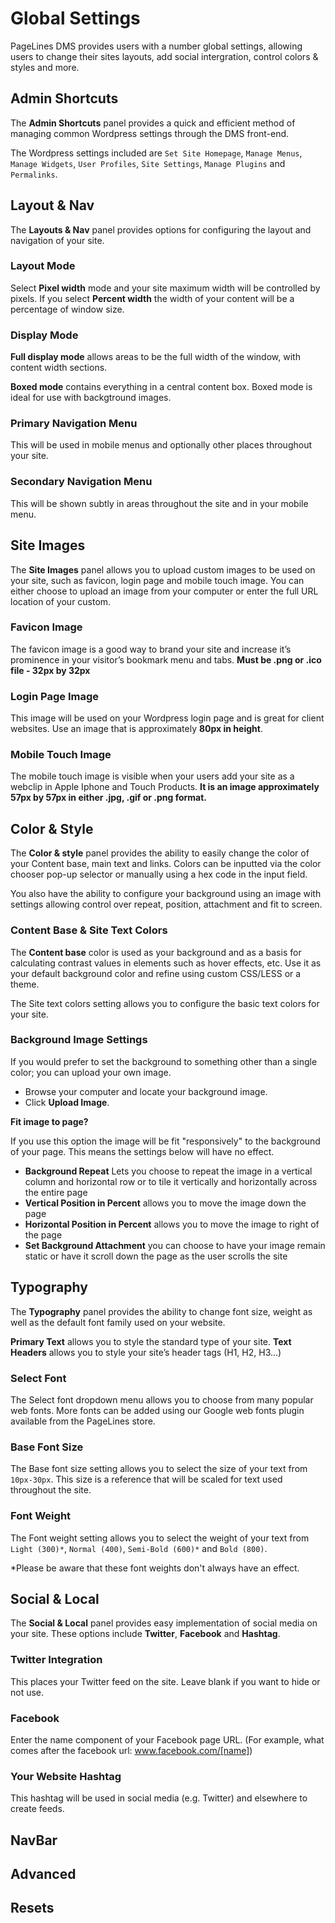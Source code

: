 # Global Settings #

PageLines DMS provides users with a number global settings, allowing users to change their sites layouts, add social intergration, control colors & styles and more.

## Admin Shortcuts ##

The **Admin Shortcuts** panel provides a quick and efficient method of managing common Wordpress settings through the DMS front-end.

The Wordpress settings included are `Set Site Homepage`, `Manage Menus`, `Manage Widgets`, `User Profiles`, `Site Settings`, `Manage Plugins` and `Permalinks`. 

## Layout & Nav ##

The **Layouts & Nav** panel provides options for configuring the layout and navigation of your site.

### Layout Mode ###

Select **Pixel width** mode and your site maximum width will be controlled by pixels. If you select **Percent width** the width of your content will be a percentage of window size.

### Display Mode ###

**Full display mode** allows areas to be the full width of the window, with content width sections.

**Boxed mode** contains everything in a central content box. Boxed mode is ideal for use with backgtround images.

### Primary Navigation Menu ###

This will be used in mobile menus and optionally other places throughout your site.

### Secondary Navigation Menu ###

This will be shown subtly in areas throughout the site and in your mobile menu.

## Site Images ##

The **Site Images** panel allows you to upload custom images to be used on your site, such as favicon, login page and mobile touch image. You can either choose to upload an image from your computer or enter the full URL location of your custom.

### Favicon Image ###

The favicon image is a good way to brand your site and increase it’s prominence in your visitor’s bookmark menu and tabs. **Must be .png or .ico file - 32px by 32px**

### Login Page Image ###

This image will be used on your Wordpress login page and is great for client websites. Use an image that is approximately **80px in height**.

### Mobile Touch Image ###

The mobile touch image is visible when your users add your site as a webclip in Apple Iphone and Touch Products. **It is an image approximately 57px by 57px in either .jpg, .gif or .png format.**

## Color & Style ##

The **Color & style** panel provides the ability to easily change the color of your Content base, main text and links. Colors can be inputted via the color chooser pop-up selector or manually using a hex code in the input field. 

You also have the ability to configure your background using an image with settings allowing control over repeat, position, attachment and fit to screen.

### Content Base & Site Text Colors ###

The **Content base** color is used as your background and as a basis for calculating contrast values in elements such as hover effects, etc. Use it as your default background color and refine using custom CSS/LESS or a theme.

The Site text colors setting allows you to configure the basic text colors for your site.

### Background Image Settings ###

If you would prefer to set the background to something other than a single color; you can upload your own image.

* Browse your computer and locate your background image.
* Click **Upload Image**.

**Fit image to page?**

If you use this option the image will be fit "responsively" to the background of your page. This means the settings below will have no effect.

* **Background Repeat** Lets you choose to repeat the image in a vertical column and horizontal row or to tile it vertically and horizontally across the entire page
* **Vertical Position in Percent** allows you to move the image down the page
* **Horizontal Position in Percent** allows you to move the image to right of the page
* **Set Background Attachment** you can choose to have your image remain static or have it scroll down the page as the user scrolls the site

## Typography ##

The **Typography** panel provides the ability to change font size, weight as well as the default font family used on your website. 

**Primary Text** allows you to style the standard type of your site. **Text Headers** allows you to style your site’s header tags (H1, H2, H3…) 

### Select Font ###

The Select font dropdown menu allows you to choose from many popular web fonts. More fonts can be added using our Google web fonts plugin available from the PageLines store.

### Base Font Size ###

The Base font size setting allows you to select the size of your text from `10px-30px`. This size is a reference that will be scaled for text used throughout the site. 

### Font Weight ####

The Font weight setting allows you to select the weight of your text from `Light (300)*`, `Normal (400)`, `Semi-Bold (600)*` and `Bold (800)`.

*Please be aware that these font weights don't always have an effect.

## Social & Local ##

The **Social & Local** panel provides easy implementation of social media on your site. These options include **Twitter**, **Facebook** and **Hashtag**.

### Twitter Integration ###

This places your Twitter feed on the site. Leave blank if you want to hide or not use.

### Facebook ###

Enter the name component of your Facebook page URL. (For example, what comes after the facebook url: www.facebook.com/[name])

### Your Website Hashtag ###

This hashtag will be used in social media (e.g. Twitter) and elsewhere to create feeds.

## NavBar ##

## Advanced ##

## Resets ##
